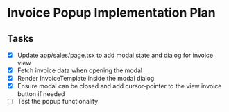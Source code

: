 # Invoice Popup Implementation Plan

## Tasks
- [x] Update app/sales/page.tsx to add modal state and dialog for invoice view
- [x] Fetch invoice data when opening the modal
- [x] Render InvoiceTemplate inside the modal dialog
- [x] Ensure modal can be closed and add cursor-pointer to the view invoice button if needed
- [ ] Test the popup functionality
